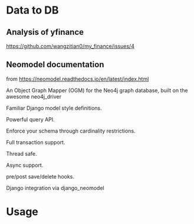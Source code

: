 # Data to DB
## Analysis of yfinance
https://github.com/wangzitian0/my_finance/issues/4

## Neomodel documentation
from https://neomodel.readthedocs.io/en/latest/index.html


An Object Graph Mapper (OGM) for the Neo4j graph database, built on the awesome neo4j_driver

Familiar Django model style definitions.

Powerful query API.

Enforce your schema through cardinality restrictions.

Full transaction support.

Thread safe.

Async support.

pre/post save/delete hooks.

Django integration via django_neomodel

# Usage 

